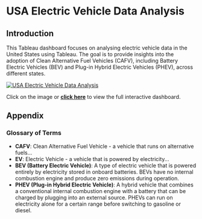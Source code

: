 # USA Electric Vehicle Data Analysis

## Introduction

This Tableau dashboard focuses on analysing electric vehicle data in the United States using Tableau. The goal is to provide insights into the adoption of Clean Alternative Fuel Vehicles (CAFV), including Battery Electric Vehicles (BEV) and Plug-in Hybrid Electric Vehicles (PHEV), across different states.

[![USA Electric Vehicle Data Analysis]((https://github.com/Naveen-Baburaj/US-Electric-Vehicle-Data-Analysis-using-Tableau/blob/main/Dashboard%20image.jpeg))](https://public.tableau.com/views/USEVDataAnalysis/Dashboard1?:language=en-GB&:sid=&:redirect=auth&:display_count=n&:origin=viz_share_link)

Click on the image or [**click here**](https://public.tableau.com/views/USEVDataAnalysis/Dashboard1?:language=en-GB&:sid=&:redirect=auth&:display_count=n&:origin=viz_share_link) to view the full interactive dashboard.


## Appendix

### Glossary of Terms
- **CAFV**: Clean Alternative Fuel Vehicle - a vehicle that runs on alternative fuels...
- **EV**: Electric Vehicle - a vehicle that is powered by electricity...
- **BEV (Battery Electric Vehicle)**: A type of electric vehicle that is powered entirely by electricity stored in onboard batteries. BEVs have no internal combustion engine and produce zero emissions during operation.
- **PHEV (Plug-in Hybrid Electric Vehicle)**: A hybrid vehicle that combines a conventional internal combustion engine with a battery that can be charged by plugging into an external source. PHEVs can run on electricity alone for a certain range before switching to gasoline or diesel.
  
